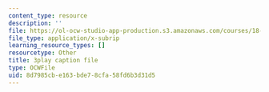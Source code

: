 ```yaml
---
content_type: resource
description: ''
file: https://ol-ocw-studio-app-production.s3.amazonaws.com/courses/18-03sc-differential-equations-fall-2011/8d7985cbe163bde78cfa58fd6b3d31d5_te6Mplq3DCU.srt
file_type: application/x-subrip
learning_resource_types: []
resourcetype: Other
title: 3play caption file
type: OCWFile
uid: 8d7985cb-e163-bde7-8cfa-58fd6b3d31d5
---
```

